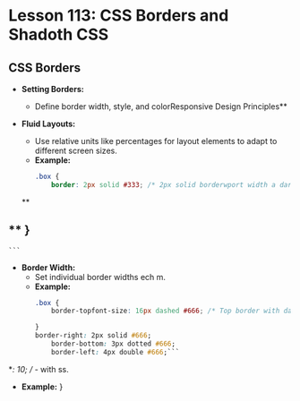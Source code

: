 # **Lesson 113: CSS Borders and Shadoth CSS**


## **CSS Borders**

- **Setting Borders:**
  - Define border width, style, and colorResponsive Design Principles**

- **Fluid Layouts:**
  - Use relative units like percentages for layout elements to adapt to different screen sizes.
  - **Example:**
    ```css
    .box {
        border: 2px solid #333; /* 2px solid borderwport width a dark color */
  **

## **  }
    ```

- **Border Width:**
  - Set individual border widths  ech m.
  - **Example:**
    ```css
    .box {
        border-topfont-size: 16px dashed #666; /* Top border with dashed styl; /* Basee */
    
    }
    border-right: 2px solid #666;
        border-bottom: 3px dotted #666;
        border-left: 4px double #666;```

 **: 10; /*   -  with ss.
  - **Example:**
    }
    ```



<!--stackedit_data:
eyJoaXN0b3J5IjpbMTQ5NTAzMDAwNiwtMTcwMjY0MDIwN119
-->